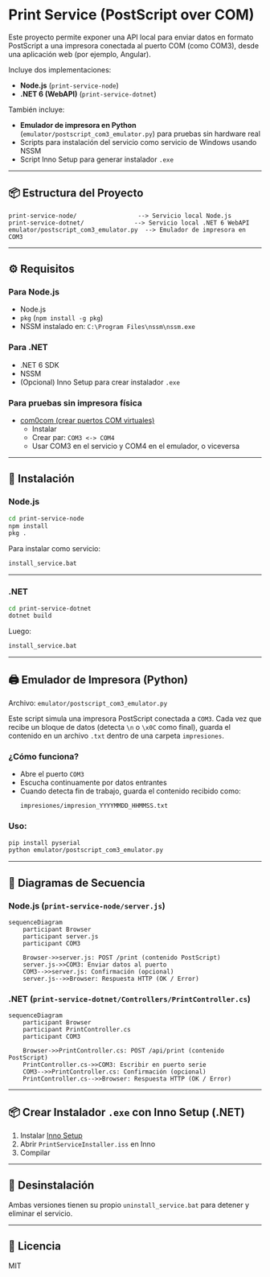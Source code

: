# Print Service (PostScript over COM)

Este proyecto permite exponer una API local para enviar datos en formato PostScript a una impresora conectada al puerto COM (como COM3), desde una aplicación web (por ejemplo, Angular).

Incluye dos implementaciones:
- **Node.js** (`print-service-node`)
- **.NET 6 (WebAPI)** (`print-service-dotnet`)

También incluye:
- **Emulador de impresora en Python** (`emulator/postscript_com3_emulator.py`) para pruebas sin hardware real
- Scripts para instalación del servicio como servicio de Windows usando NSSM
- Script Inno Setup para generar instalador `.exe`

---

## 📦 Estructura del Proyecto

```
print-service-node/                 --> Servicio local Node.js
print-service-dotnet/              --> Servicio local .NET 6 WebAPI
emulator/postscript_com3_emulator.py  --> Emulador de impresora en COM3
```

---

## ⚙️ Requisitos

### Para Node.js
- Node.js
- `pkg` (`npm install -g pkg`)
- NSSM instalado en: `C:\Program Files\nssm\nssm.exe`

### Para .NET
- .NET 6 SDK
- NSSM
- (Opcional) Inno Setup para crear instalador `.exe`

### Para pruebas sin impresora física
- [com0com (crear puertos COM virtuales)](https://sourceforge.net/projects/com0com/)
  - Instalar
  - Crear par: `COM3 <-> COM4`
  - Usar COM3 en el servicio y COM4 en el emulador, o viceversa

---

## 🚀 Instalación

### Node.js

```bash
cd print-service-node
npm install
pkg .
```

Para instalar como servicio:

```bash
install_service.bat
```

---

### .NET

```bash
cd print-service-dotnet
dotnet build
```

Luego:

```bash
install_service.bat
```

---

## 🖨️ Emulador de Impresora (Python)

Archivo: `emulator/postscript_com3_emulator.py`

Este script simula una impresora PostScript conectada a `COM3`. Cada vez que recibe un bloque de datos (detecta `\n` o `\x0C` como final), guarda el contenido en un archivo `.txt` dentro de una carpeta `impresiones`.

### ¿Cómo funciona?
- Abre el puerto `COM3`
- Escucha continuamente por datos entrantes
- Cuando detecta fin de trabajo, guarda el contenido recibido como:
  ```
  impresiones/impresion_YYYYMMDD_HHMMSS.txt
  ```

### Uso:

```bash
pip install pyserial
python emulator/postscript_com3_emulator.py
```

---

## 🧪 Diagramas de Secuencia

### Node.js (`print-service-node/server.js`)

```mermaid
sequenceDiagram
    participant Browser
    participant server.js
    participant COM3

    Browser->>server.js: POST /print (contenido PostScript)
    server.js->>COM3: Enviar datos al puerto
    COM3-->>server.js: Confirmación (opcional)
    server.js-->>Browser: Respuesta HTTP (OK / Error)
```

### .NET (`print-service-dotnet/Controllers/PrintController.cs`)

```mermaid
sequenceDiagram
    participant Browser
    participant PrintController.cs
    participant COM3

    Browser->>PrintController.cs: POST /api/print (contenido PostScript)
    PrintController.cs->>COM3: Escribir en puerto serie
    COM3-->>PrintController.cs: Confirmación (opcional)
    PrintController.cs-->>Browser: Respuesta HTTP (OK / Error)
```

---

## 📦 Crear Instalador `.exe` con Inno Setup (.NET)

1. Instalar [Inno Setup](https://jrsoftware.org/isinfo.php)
2. Abrir `PrintServiceInstaller.iss` en Inno
3. Compilar

---

## 🧹 Desinstalación

Ambas versiones tienen su propio `uninstall_service.bat` para detener y eliminar el servicio.

---

## 📝 Licencia

MIT